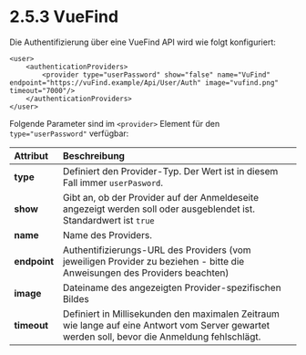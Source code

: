 # 2.5.3 VueFind

Die Authentifizierung über eine VueFind API wird wie folgt konfiguriert:

```markup
<user>
    <authenticationProviders>
        <provider type="userPassword" show="false" name="VuFind" endpoint="https://vuFind.example/Api/User/Auth" image="vufind.png" timeout="7000"/>
    </authenticationProviders> 
</user>
```

Folgende Parameter sind im `<provider>` Element für den `type="userPassword"` verfügbar:

| **Attribut** | Beschreibung |
| :--- | :--- |
| **type** | Definiert den Provider-Typ. Der Wert ist in diesem Fall immer `userPasword`. |
| **show** | Gibt an, ob der Provider auf der Anmeldeseite angezeigt werden soll oder ausgeblendet ist. Standardwert ist `true` |
| **name** | Name des Providers.  |
| **endpoint** | Authentifizierungs-URL des Providers \(vom jeweiligen Provider zu beziehen - bitte die Anweisungen des Providers beachten\) |
| **image** | Dateiname des angezeigten Provider-spezifischen Bildes |
| **timeout** | Definiert in Millisekunden den maximalen Zeitraum wie lange auf eine Antwort vom Server gewartet werden soll, bevor die Anmeldung fehlschlägt. |

